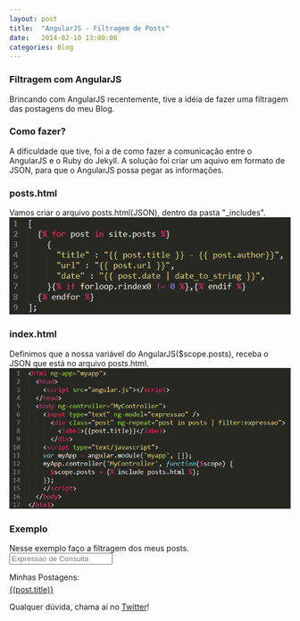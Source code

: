 ```yaml
---
layout: post
title:  "AngularJS - Filtragem de Posts"
date:   2014-02-10 13:00:00
categories: Blog
---
```


<h3>Filtragem com AngularJS</h3>
Brincando com AngularJS recentemente, tive a idéia de fazer uma filtragem das postagens do meu Blog.

<h3>Como fazer?</h3>
A dificuldade que tive, foi a de como fazer a comunicação entre o AngularJS e o Ruby do Jekyll.
A solução foi criar um aquivo em formato de JSON, para que o AngularJS possa pegar as informações.

<h3>posts.html</h3>
Vamos criar o arquivo posts.html(JSON), dentro da pasta "_includes".

<img src="/img/posts/filter.png" />

<h3>index.html</h3>
Definimos que a nossa variável do AngularJS($scope.posts), receba o JSON que está no arquivo posts.html.

<img src="/img/posts/filterindex.png" />

<h3>Exemplo</h3>
Nesse exemplo faço a filtragem dos meus posts.

<script src="/js/angular.min.js"></script>
<div ng-app="myapp">
  	<div ng-controller="MyController">
  		<input type="text" ng-model="expressao" placeholder="Expressao de Consulta"/>
  		<p style="margin-bottom: 5px">Minhas Postagens: </p>
  		<div class="post" ng-repeat="post in posts | filter:expressao">
      		<a ng-show="top10($index)" href="{(post.url)}">{(post.title)}</a>
    	</div>
  	</div>
</div>
<script type="text/javascript">
var myApp = angular.module('myapp', []).config([
	'$interpolateProvider', function($interpolateProvider) {
    	return $interpolateProvider.startSymbol('{(').endSymbol(')}');
  	}
]);

myApp.controller('MyController', function($scope) {
	$scope.posts = {% include posts.html %};

  $scope.top10 = function(id){
    if(id < 10){
      return true;
    }else{
      return false;
    }
  };
});
</script>

Qualquer dúvida, chama aí no <a href="https://twitter.com/realronchi" target="blank">Twitter</a>!
